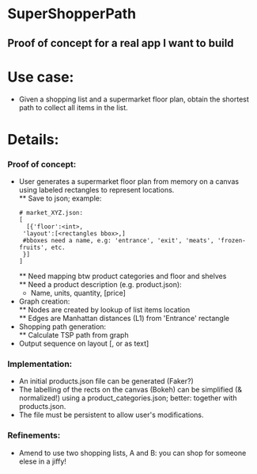 # SuperShopperPath
Proof of concept for a real app I want to build
---

# Use case:
* Given a shopping list and a supermarket floor plan, obtain the shortest path to collect all items in the list.

# Details:
### Proof of concept:

* User generates a supermarket floor plan from memory on a canvas using labeled rectangles to represent locations.  
  ** Save to json; example:
  ```
  # market_XYZ.json:
  [
    [{'floor':<int>,
   'layout':[<rectangles bbox>,]
   #bboxes need a name, e.g: 'entrance', 'exit', 'meats', 'frozen-fruits', etc.
   }]
  ]
  ```
  ** Need mapping btw product categories and floor and shelves  
  ** Need a product description (e.g. product.json):  
    - Name, units, quantity, [price]  
 * Graph creation:  
   ** Nodes are created by lookup of list items location  
   ** Edges are Manhattan distances (L1) from 'Entrance' rectangle  
 * Shopping path generation:  
   ** Calculate TSP path from graph  
 * Output sequence on layout [, or as text]  
 
 ### Implementation:
 * An initial products.json file can be generated (Faker?)  
 * The labelling of the rects on the canvas (Bokeh) can be simplified (& normalized!) using a product_categories.json; better: together with products.json.  
 * The file must be persistent to allow user's modifications.  
 ### Refinements:
 * Amend to use two shopping lists, A and B: you can shop for someone elese in a jiffy!

